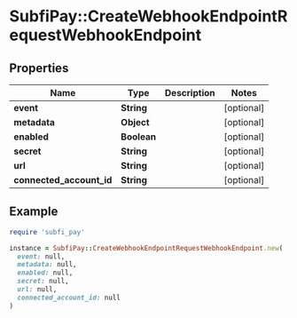 # SubfiPay::CreateWebhookEndpointRequestWebhookEndpoint

## Properties

| Name | Type | Description | Notes |
| ---- | ---- | ----------- | ----- |
| **event** | **String** |  | [optional] |
| **metadata** | **Object** |  | [optional] |
| **enabled** | **Boolean** |  | [optional] |
| **secret** | **String** |  | [optional] |
| **url** | **String** |  | [optional] |
| **connected_account_id** | **String** |  | [optional] |

## Example

```ruby
require 'subfi_pay'

instance = SubfiPay::CreateWebhookEndpointRequestWebhookEndpoint.new(
  event: null,
  metadata: null,
  enabled: null,
  secret: null,
  url: null,
  connected_account_id: null
)
```

